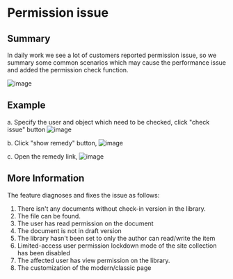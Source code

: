 # Permission issue
## Summary
In daily work we see a lot of customers reported permission issue, so we summary some common scenarios which may cause the performance issue and added the permission check function.

![image](https://user-images.githubusercontent.com/21354416/161952654-8706562b-0b6d-4eb7-a1ef-a9bce034af64.png)

## Example
a. Specify the user and object which need to be checked, click "check issue" button 
![image](https://user-images.githubusercontent.com/21354416/160529848-f00bb12f-932a-4bd8-8fe2-dbefc6739467.png)

b. Click "show remedy" button,
![image](https://user-images.githubusercontent.com/21354416/160530111-097ad641-db02-4817-bc11-1aaf80ebbc82.png)

c.  Open the remedy link,
![image](https://user-images.githubusercontent.com/21354416/160530199-18ec4d8d-d132-4263-b8b2-dd50b6960d92.png)

## More Information
The feature diagnoses and fixes the issue as follows:
1. There isn't any documents without check-in version in the library.
2. The file can be found.
3. The user has read permission on the document
4. The document is not in draft version
5. The library hasn't been set to only the author can read/write the item
6. Limited-access user permission lockdown mode of the site collection has been disabled
7. The affected user has view permission on the library.
8. The customization of the modern/classic page 
